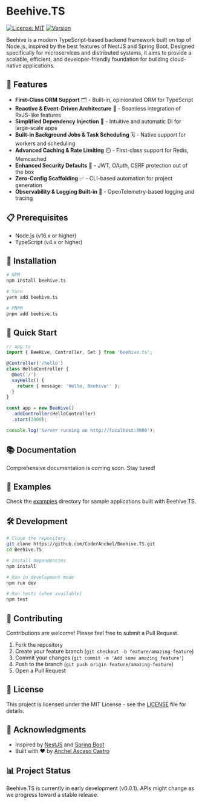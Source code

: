 # Beehive.TS

[![License: MIT](https://img.shields.io/badge/License-MIT-yellow.svg)](https://opensource.org/licenses/MIT)
[![Version](https://img.shields.io/badge/version-0.0.1-blue.svg)](https://github.com/CoderAnchel/Beehive.TS)

Beehive is a modern TypeScript-based backend framework built on top of Node.js, inspired by the best features of NestJS and Spring Boot. Designed specifically for microservices and distributed systems, it aims to provide a scalable, efficient, and developer-friendly foundation for building cloud-native applications.

## 🚀 Features

- **First-Class ORM Support** 🗂️ - Built-in, opinionated ORM for TypeScript
- **Reactive & Event-Driven Architecture** 💨 - Seamless integration of RxJS-like features
- **Simplified Dependency Injection** 💉 - Intuitive and automatic DI for large-scale apps
- **Built-in Background Jobs & Task Scheduling** 🗓️ - Native support for workers and scheduling
- **Advanced Caching & Rate Limiting** ⏲️ - First-class support for Redis, Memcached
- **Enhanced Security Defaults** 🔐 - JWT, OAuth, CSRF protection out of the box
- **Zero-Config Scaffolding** ✅ - CLI-based automation for project generation
- **Observability & Logging Built-in** 👀 - OpenTelemetry-based logging and tracing

## 📋 Prerequisites

- Node.js (v16.x or higher)
- TypeScript (v4.x or higher)

## 🔧 Installation

```bash
# NPM
npm install beehive.ts

# Yarn
yarn add beehive.ts

# PNPM
pnpm add beehive.ts
```

## 🏁 Quick Start

```typescript
// app.ts
import { BeeHive, Controller, Get } from 'beehive.ts';

@Controller('/hello')
class HelloController {
  @Get('/')
  sayHello() {
    return { message: 'Hello, Beehive!' };
  }
}

const app = new BeeHive()
  .addController(HelloController)
  .start(3000);

console.log('Server running on http://localhost:3000');
```

## 📚 Documentation

Comprehensive documentation is coming soon. Stay tuned!

## 🧪 Examples

Check the [examples](./examples) directory for sample applications built with Beehive.TS.

## 🛠️ Development

```bash
# Clone the repository
git clone https://github.com/CoderAnchel/Beehive.TS.git
cd Beehive.TS

# Install dependencies
npm install

# Run in development mode
npm run dev

# Run tests (when available)
npm test
```

## 🤝 Contributing

Contributions are welcome! Please feel free to submit a Pull Request.

1. Fork the repository
2. Create your feature branch (`git checkout -b feature/amazing-feature`)
3. Commit your changes (`git commit -m 'Add some amazing feature'`)
4. Push to the branch (`git push origin feature/amazing-feature`)
5. Open a Pull Request

## 📜 License

This project is licensed under the MIT License - see the [LICENSE](LICENSE) file for details.

## 🙏 Acknowledgments

- Inspired by [NestJS](https://nestjs.com/) and [Spring Boot](https://spring.io/projects/spring-boot)
- Built with ❤️ by [Anchel Ascaso Castro](https://github.com/CoderAnchel)

## 📊 Project Status

Beehive.TS is currently in early development (v0.0.1). APIs might change as we progress toward a stable release.
